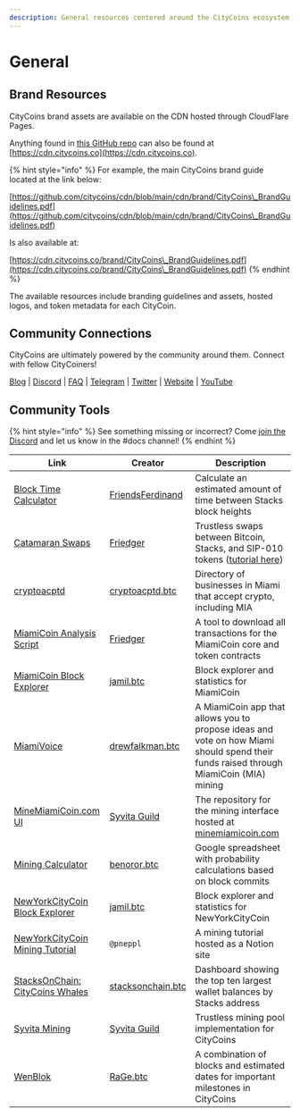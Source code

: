 ```yaml
---
description: General resources centered around the CityCoins ecosystem.
---
```


# General

## Brand Resources

CityCoins brand assets are available on the CDN hosted through CloudFlare Pages.

Anything found in [this GitHub repo](https://github.com/citycoins/cdn) can also be found at [https://cdn.citycoins.co](https://cdn.citycoins.co).

{% hint style="info" %}
For example, the main CityCoins brand guide located at the link below:

[https://github.com/citycoins/cdn/blob/main/cdn/brand/CityCoins\_BrandGuidelines.pdf](https://github.com/citycoins/cdn/blob/main/cdn/brand/CityCoins\_BrandGuidelines.pdf)



Is also available at:

[https://cdn.citycoins.co/brand/CityCoins\_BrandGuidelines.pdf](https://cdn.citycoins.co/brand/CityCoins\_BrandGuidelines.pdf)
{% endhint %}

The available resources include branding guidelines and assets, hosted logos, and token metadata for each CityCoin.

## Community Connections

CityCoins are ultimately powered by the community around them. Connect with fellow CityCoiners!

[Blog](https://citycoins.co/blog) | [Discord](https://discord.gg/citycoins) | [FAQ](https://www.citycoins.co/citycoins-faq) | [Telegram](https://t.me/joinchat/zXQLjBgZzIYxNjI8) | [Twitter](https://twitter.com/minecitycoins) | [Website](https://citycoins.co) | [YouTube](https://www.youtube.com/channel/UCOPzQ6DU6agjOweTNydRtTA)

## Community Tools

{% hint style="info" %}
See something missing or incorrect? Come [join the Discord](https://discord.gg/citycoins) and let us know in the #docs channel!
{% endhint %}

| Link                                                                                                                        | Creator                                                 | Description                                                                                                                                                                             |
| --------------------------------------------------------------------------------------------------------------------------- | ------------------------------------------------------- | --------------------------------------------------------------------------------------------------------------------------------------------------------------------------------------- |
| [Block Time Calculator](https://stxtime.stxstats.xyz)                                                                       | [FriendsFerdinand](https://twitter.com/FriendsFerdina1) | Calculate an estimated amount of time between Stacks block heights                                                                                                                      |
| [Catamaran Swaps](https://www.catamaranswaps.org)                                                                           | [Friedger](https://friedger.de)                         | Trustless swaps between Bitcoin, Stacks, and SIP-010 tokens ([tutorial here](https://thetutorials.notion.site/thetutorials/How-to-use-Catamaranswaps-c9c0b864bdfc4f01b656be468b15d526)) |
| [cryptoacptd](https://cryptoacptd.com)                                                                                      | [cryptoacptd.btc](https://twitter.com/cryptoacptd)      | Directory of businesses in Miami that accept crypto, including MIA                                                                                                                      |
| [MiamiCoin Analysis Script](https://gitlab.com/riot.ai/clarity-pool-tools/-/blob/master/tool-scripts/analysis-citycoins.ts) | [Friedger](https://friedger.de)                         | A tool to download all transactions for the MiamiCoin core and token contracts                                                                                                          |
| [MiamiCoin Block Explorer](https://miamining.com)                                                                           | [jamil.btc](https://mobile.twitter.com/jamilbtc)        | Block explorer and statistics for MiamiCoin                                                                                                                                             |
| [MiamiVoice](https://miamivoice.org)                                                                                        | [drewfalkman.btc](https://twitter.com/drewfalkman)      | A MiamiCoin app that allows you to propose ideas and vote on how Miami should spend their funds raised through MiamiCoin (MIA) mining                                                   |
| [MineMiamiCoin.com UI](https://github.com/syvita/mmc)                                                                       | [Syvita Guild](https://twitter.com/syvitaguild)         | The repository for the mining interface hosted at [minemiamicoin.com](https://minemiamicoin.com)                                                                                        |
| [Mining Calculator](https://docs.google.com/spreadsheets/d/1pR9q6MAFrPjXoDNjQFMOZW6MQE1piTsXausYQyABWqk/edit#gid=0)         | [benoror.btc](https://twitter.com/benoror)              | Google spreadsheet with probability calculations based on block commits                                                                                                                 |
| [NewYorkCityCoin Block Explorer](https://mining.nyc)                                                                        | [jamil.btc](https://mobile.twitter.com/jamilbtc)        | Block explorer and statistics for NewYorkCityCoin                                                                                                                                       |
| [NewYorkCityCoin Mining Tutorial](https://thetutorials.notion.site/How-to-mine-NYC-727a74c8d8964d1aa7d110ff19929272)        | `@pneppl`                                               | A mining tutorial hosted as a Notion site                                                                                                                                               |
| [StacksOnChain: CityCoins Whales](https://stacksonchain.com/citycoinswhales)                                                | [stacksonchain.btc](https://twitter.com/anononchain)    | Dashboard showing the top ten largest wallet balances by Stacks address                                                                                                                 |
| [Syvita Mining](https://syvitamining.com)                                                                                   | [Syvita Guild](https://twitter.com/syvitaguild)         | Trustless mining pool implementation for CityCoins                                                                                                                                      |
| [WenBlok](https://foragerr.github.io/wenblok/)                                                                              | [RaGe.btc](https://twitter.com/fora9err)                | A combination of blocks and estimated dates for important milestones in CityCoins                                                                                                       |

